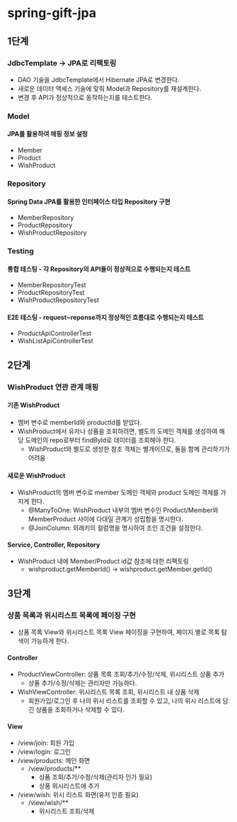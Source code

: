 # spring-gift-jpa

## 1단계
### JdbcTemplate → JPA로 리팩토링

- DAO 기술을 JdbcTemplate에서 Hibernate JPA로 변경한다.
- 새로운 데이터 액세스 기술에 맞춰 Model과 Repository를 재설계한다.
- 변경 후 API가 정상적으로 동작하는지를 테스트한다.

### Model

#### JPA를 활용하여 매핑 정보 설정

- Member
- Product
- WishProduct

### Repository

#### Spring Data JPA를 활용한 인터페이스 타입 Repository 구현

- MemberRepository
- ProductRepository
- WishProductRepository

### Testing

#### 통합 테스팅 - 각 Repository의 API들이 정상적으로 수행되는지 테스트

- MemberRepositoryTest
- ProductRepositoryTest
- WishProductRepositoryTest

#### E2E 테스팅 - request~reponse까지 정상적인 흐름대로 수행되는지 테스트

- ProductApiControllerTest
- WishListApiControllerTest

## 2단계
### WishProduct 연관 관계 매핑

#### 기존 WishProduct

- 멤버 변수로 memberId와 productId를 받았다.
- WishProduct에서 유저나 상품을 조회하려면, 별도의 도메인 객체를 생성하여 해당 도메인의 repo로부터 findById로 데이터를 조회해야 한다.
    - WishProduct와 별도로 생성한 참조 객체는 별개이므로, 둘을 함께 관리하기가 어려움

#### 새로운 WishProduct

- WishProduct의 멤버 변수로 member 도메인 객체와 product 도메인 객체를 가지게 한다.
    - @ManyToOne: WishProduct 내부의 멤버 변수인 Product/Member와 MemberProduct 사이에 다대일 관계가 성립함을 명시한다.
    - @JoinColumn: 외래키의 컬럼명을 명시하여 조인 조건을 설정한다.

#### Service, Controller, Repository

- WishProduct 내에 Member/Product id값 참조에 대한 리팩토링
    - wishproduct.getMemberId() → wishproduct.getMember.getId()

## 3단계
### 상품 목록과 위시리스트 목록에 페이징 구현
- 상품 목록 View와 위시리스트 목록 View 페이징을 구현하여, 페이지 별로 목록 탐색이 가능하게 한다.

#### Controller
- ProductViewController: 상품 목록 조회/추가/수정/삭제, 위시리스트 상품 추가
  - 상품 추가/수정/삭제는 관리자만 가능하다.
- WishViewController: 위시리스트 목록 조회, 위시리스트 내 상품 삭제
  - 회원가입/로그인 후 나의 위시 리스트를 조회할 수 있고, 나의 위시 리스트에 담긴 상품을 조회하거나 삭제할 수 있다.

#### View
- /view/join: 회원 가입
- /view/login: 로그인
- /view/products: 메인 화면
  - /view/products/**
    - 상품 조회/추가/수정/삭제(관리자 인가 필요)
    - 상품 위시리스트에 추가
- /view/wish: 위시 리스트 화면(유저 인증 필요)
  - /view/wish/**
    - 위시리스트 조회/삭제
